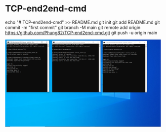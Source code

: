 # TCP-end2end-cmd
echo "# TCP-end2end-cmd" >> README.md
git init
git add README.md
git commit -m "first commit"
git branch -M main
git remote add origin https://github.com/Phung82/TCP-end2end-cmd.git
git push -u origin main

<img   src="https://github.com/Phung82/TCP-end2end-cmd/blob/main/Images/TCP-end2end-cmd.png" />
